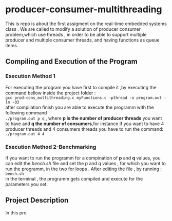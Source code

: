 # producer-consumer-multithreading
This is repo is about the first assigment on the real-time embedded systems class . We are called to modify a solution of producer consumer problem,which use threads , in order to be able to support multiple producer and multiple consumer threads, and having functions as queue items. 
## Compiling and Execution of the Program
### Execution Method 1
For executing the program you have first to compile it ,by executing the command bellow inside the project folder :<br>
`gcc prod-cons_multithreading.c myFunctions.c -pthread -o program.out -lm -O3`<br>
after compilation finish you are able to execute the programm with the following command<br>
`./program.out p q` , where **p is the number of producer threads** you want to have and **q the number of consumers**,for instance if you want to have 4 producer threads and 4 consumers threads you have to run the command:<br>
`./program.out 4 4`

### Execution Method 2-Benchmarking
If you want to run the programm for a compination of **p** and **q** values, you can edit the *bench.sh* file and set the p and q values , for which you want to run the programm, in the two for loops . After editing the file , by running :<br>
`bench.sh` <br>
in the terminal , the programm gets compiled and execute for the parameters you set.

## Project Description 
<p>  In this pro </p>


